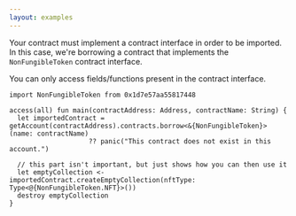 ```yaml
---
layout: examples
---
```


Your contract must implement a contract interface in order to be imported. In this case, we're borrowing a contract that implements the `NonFungibleToken` contract interface.

You can only access fields/functions present in the contract interface.

```cadence
import NonFungibleToken from 0x1d7e57aa55817448

access(all) fun main(contractAddress: Address, contractName: String) {
  let importedContract = getAccount(contractAddress).contracts.borrow<&{NonFungibleToken}>(name: contractName)
                    ?? panic("This contract does not exist in this account.")

  // this part isn't important, but just shows how you can then use it
  let emptyCollection <- importedContract.createEmptyCollection(nftType: Type<@{NonFungibleToken.NFT}>())
  destroy emptyCollection
}
```
